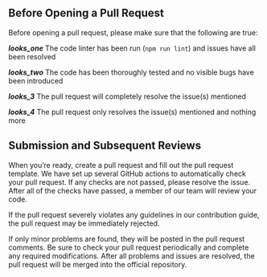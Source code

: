 ## Before Opening a Pull Request
Before opening a pull request, please make sure that the following are true:

***looks_one*** The code linter has been run (`npm run lint`) and issues have all been resolved

***looks_two*** The code has been thoroughly tested and no visible bugs have been introduced

***looks_3*** The pull request will completely resolve the issue(s) mentioned

***looks_4*** The pull request only resolves the issue(s) mentioned and nothing more

## Submission and Subsequent Reviews
When you’re ready, create a pull request and fill out the pull request template. We have set up several GitHub actions to automatically check your pull request. If any checks are not passed, please resolve the issue. After all of the checks have passed, a member of our team will review your code.

If the pull request severely violates any guidelines in our contribution guide, the pull request may be immediately rejected.

If only minor problems are found, they will be posted in the pull request comments. Be sure to check your pull request periodically and complete any required modifications. After all problems and issues are resolved, the pull request will be merged into the official repository.
